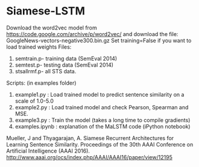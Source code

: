 # Siamese-LSTM
Download the word2vec model from
https://code.google.com/archive/p/word2vec/ 
and download the file: GoogleNews-vectors-negative300.bin.gz
Set training=False if you want to load trained weights
Files:
1. semtrain.p- training data (SemEval 2014)
2. semtest.p- testing data (SemEval 2014)
3. stsallrmf.p- all STS data.

Scripts: (in examples folder)
1. example1.py : Load trained model to predict sentence similarity on a scale of 1.0-5.0
2. example2.py : Load trained model and check Pearson, Spearman and MSE.
3. example3.py : Train the model (takes a long time to compile gradients)
4. examples.ipynb : explanation of the MaLSTM code (iPython notebook)


Mueller, J and Thyagarajan, A.  Siamese Recurrent Architectures for Learning Sentence Similarity.  Proceedings of the 30th AAAI Conference on Artificial Intelligence (AAAI 2016).
 http://www.aaai.org/ocs/index.php/AAAI/AAAI16/paper/view/12195